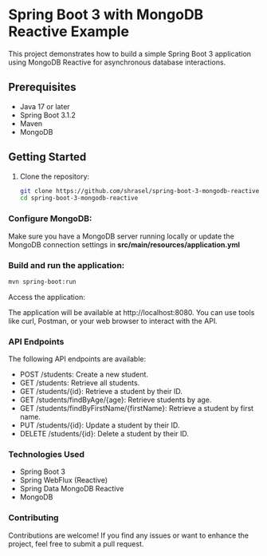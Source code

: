 # Spring Boot 3 with MongoDB Reactive Example

This project demonstrates how to build a simple Spring Boot 3 application using MongoDB Reactive for asynchronous database interactions.

## Prerequisites

- Java 17 or later
- Spring Boot 3.1.2
- Maven
- MongoDB

## Getting Started

1. Clone the repository:

   ```sh
   git clone https://github.com/shrasel/spring-boot-3-mongodb-reactive.git
   cd spring-boot-3-mongodb-reactive

### Configure MongoDB: ###

Make sure you have a MongoDB server running locally or update the MongoDB connection settings in **src/main/resources/application.yml**

### Build and run the application: ###

```sh
mvn spring-boot:run
```

Access the application:

The application will be available at http://localhost:8080. You can use tools like curl, Postman, or your web browser to interact with the API.

### **API Endpoints** ###
The following API endpoints are available:

- POST /students: Create a new student.
- GET /students: Retrieve all students.
- GET /students/{id}: Retrieve a student by their ID.
- GET /students/findByAge/{age}: Retrieve students by age.
- GET /students/findByFirstName/{firstName}: Retrieve a student by first name.
- PUT /students/{id}: Update a student by their ID.
- DELETE /students/{id}: Delete a student by their ID.
### Technologies Used ###
- Spring Boot 3
- Spring WebFlux (Reactive)
- Spring Data MongoDB Reactive
- MongoDB
### Contributing ###
Contributions are welcome! If you find any issues or want to enhance the project, feel free to submit a pull request.